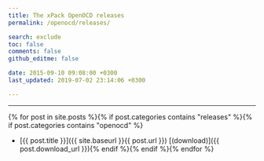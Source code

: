 ```yaml
---
title: The xPack OpenOCD releases
permalink: /openocd/releases/

search: exclude
toc: false
comments: false
github_editme: false

date: 2015-09-10 09:08:00 +0300
last_updated: 2019-07-02 23:14:06 +0300

---
```


___
{% for post in site.posts %}{% if post.categories contains "releases" %}{% if post.categories contains "openocd" %}
* [{{ post.title }}]({{ site.baseurl }}{{ post.url }}) [(download)]({{ post.download_url }}){% endif %}{% endif %}{% endfor %}
